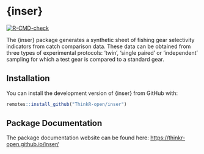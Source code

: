 
<!-- README.md is generated from README.Rmd. Please edit that file -->

# {inser}

<!-- badges: start -->

[![R-CMD-check](https://github.com/ThinkR-open/inser/actions/workflows/R-CMD-check.yaml/badge.svg)](https://github.com/ThinkR-open/inser/actions/workflows/R-CMD-check.yaml)
<!-- badges: end -->

The {inser} package generates a synthetic sheet of fishing gear
selectivity indicators from catch comparison data. These data can be
obtained from three types of experimental protocols: ‘twin’, ‘single
paired’ or ‘independent’ sampling for which a test gear is compared to a
standard gear.

## Installation

You can install the development version of {inser} from GitHub with:

``` r
remotes::install_github("ThinkR-open/inser")
```

## Package Documentation

The package documentation website can be found here:
<https://thinkr-open.github.io/inser/>
